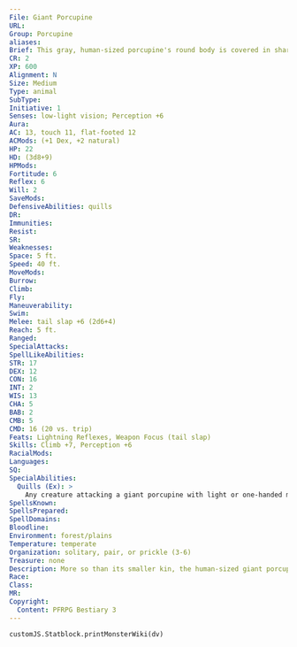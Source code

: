```yaml
---
File: Giant Porcupine
URL: 
Group: Porcupine
aliases: 
Brief: This gray, human-sized porcupine's round body is covered in sharp, striped quills.
CR: 2
XP: 600
Alignment: N
Size: Medium
Type: animal
SubType: 
Initiative: 1
Senses: low-light vision; Perception +6
Aura: 
AC: 13, touch 11, flat-footed 12
ACMods: (+1 Dex, +2 natural)
HP: 22
HD: (3d8+9)
HPMods: 
Fortitude: 6
Reflex: 6
Will: 2
SaveMods: 
DefensiveAbilities: quills
DR: 
Immunities: 
Resist: 
SR: 
Weaknesses: 
Space: 5 ft.
Speed: 40 ft.
MoveMods: 
Burrow: 
Climb: 
Fly: 
Maneuverability: 
Swim: 
Melee: tail slap +6 (2d6+4)
Reach: 5 ft.
Ranged: 
SpecialAttacks: 
SpellLikeAbilities: 
STR: 17
DEX: 12
CON: 16
INT: 2
WIS: 13
CHA: 5
BAB: 2
CMB: 5
CMD: 16 (20 vs. trip)
Feats: Lightning Reflexes, Weapon Focus (tail slap)
Skills: Climb +7, Perception +6
RacialMods: 
Languages: 
SQ: 
SpecialAbilities:
  Quills (Ex): >
    Any creature attacking a giant porcupine with light or one-handed melee weapons, natural weapons, or an unarmed strike takes 1d3 points of piercing damage. A creature that grapples a giant porcupine takes 2d4 points of piercing damage each round it does so.
SpellsKnown: 
SpellsPrepared: 
SpellDomains: 
Bloodline: 
Environment: forest/plains
Temperature: temperate
Organization: solitary, pair, or prickle (3-6)
Treasure: none
Description: More so than its smaller kin, the human-sized giant porcupine is a foul-tempered creature that is just as content chewing on carrion as on living creatures. Worse, giant porcupines are notorious in their almost foolhardy bravery, and have been known to attack creatures much larger than their own size. This unexpected aggression, when combined with their tangle of spearlike quills, makes the giant porcupine a dangerous foe.
Race: 
Class: 
MR: 
Copyright:
  Content: PFRPG Bestiary 3
---
```

```dataviewjs
customJS.Statblock.printMonsterWiki(dv)
```
